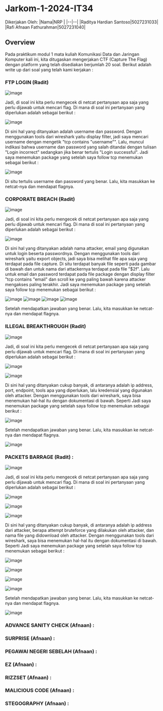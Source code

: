 # Jarkom-1-2024-IT34
Dikerjakan Oleh:
|Nama|NRP |
|--|--|
|Raditya Hardian Santoso|5027231033|
|Rafi Afnaan Fathurahman|5027231040|

## Overview
Pada praktikum modul 1 mata kuliah Komunikasi Data dan Jaringan Komputer kali ini, kita ditugaskan mengerjakan CTF (Capture The Flag) dengan platform yang telah disediakan berjumlah 20 soal. Berikut adalah write up dari soal yang telah kami kerjakan :

### FTP LOGIN (Radit)

![image](https://github.com/user-attachments/assets/199ee009-a10f-4fae-bf8a-98591989c4a5)

Jadi, di soal ini kita perlu mengecek di netcat pertanyaan apa saja yang perlu dijawab untuk mencari flag. Di mana di soal ini pertanyaan yang diperlukan adalah sebagai berikut :

![image](https://github.com/user-attachments/assets/e774e77e-f835-41e0-9121-49a6954f5a5e)

Di sini hal yang ditanyakan adalah username dan password. Dengan menggunakan tools dari wireshark yaitu display filter, jadi saya mencari username dengan mengetik "tcp contains "username"". Lalu, muncul indikasi bahwa username dan password yang salah ditandai dengan tulisan "Login incorrect" sedangkan jika benar tertulis "Login successful". Jadi saya menemukan package yang setelah saya follow tcp menemukan sebagai berikut :

![image](https://github.com/user-attachments/assets/f0bb5209-5ed7-4bed-a1bf-44f345012724)

Di situ tertulis username dan password yang benar. Lalu, kita masukkan ke netcat-nya dan mendapat flagnya.

### CORPORATE BREACH (Radit)

![image](https://github.com/user-attachments/assets/3906d7a6-9b16-4527-acf4-ba53c69e4d31)

Jadi, di soal ini kita perlu mengecek di netcat pertanyaan apa saja yang perlu dijawab untuk mencari flag. Di mana di soal ini pertanyaan yang diperlukan adalah sebagai berikut :

![image](https://github.com/user-attachments/assets/ef82b241-d593-43e7-87d0-aa1974c0a04a)

Di sini hal yang ditanyakan adalah nama attacker, email yang digunakan untuk login beserta passwordnya. Dengan menggunakan tools dari wireshark yaitu export objects, jadi saya bisa melihat file apa saja yang terdapat pada file capture. Di situ terdapat banyak file seperti pada gambar di bawah dan untuk nama dari attackernya terdapat pada file "$2f". Lalu untuk email dan password terdapat pada file package dengan display filter "tcp contains "email" dan scroll ke yang paling bawah karena attacker mengakses paling terakhir. Jadi saya menemukan package yang setelah saya follow tcp menemukan sebagai berikut :

![image](https://github.com/user-attachments/assets/14c491e8-5ff6-492e-a0a7-b6a002ff67ae)
![image](https://github.com/user-attachments/assets/a16de698-d28f-4f36-8ff4-b482e97efc3d)
![image](https://github.com/user-attachments/assets/efaf8fc8-faf5-4e48-8d99-f096466eeb1a)
![image](https://github.com/user-attachments/assets/29b63639-d192-4ccc-9167-fa3a16958598)

Setelah mendapatkan jawaban yang benar. Lalu, kita masukkan ke netcat-nya dan mendapat flagnya.

### ILLEGAL BREAKTHROUGH (Radit)

![image](https://github.com/user-attachments/assets/3906d7a6-9b16-4527-acf4-ba53c69e4d31)

Jadi, di soal ini kita perlu mengecek di netcat pertanyaan apa saja yang perlu dijawab untuk mencari flag. Di mana di soal ini pertanyaan yang diperlukan adalah sebagai berikut :

![image](https://github.com/user-attachments/assets/e49dbc53-cbd5-4236-b048-aeb50309b1f6)

![image](https://github.com/user-attachments/assets/da8260fc-634f-4aee-8523-d3cef596a35d)

Di sini hal yang ditanyakan cukup banyak, di antaranya adalah ip address, port, endpoint, tools apa yang diperlukan, lalu kredensial yang digunakan oleh attacker. Dengan menggunakan tools dari wireshark, saya bisa menemukan hal-hal itu dengan dokumentasi di bawah. Seperti Jadi saya menemukan package yang setelah saya follow tcp menemukan sebagai berikut :

![image](https://github.com/user-attachments/assets/d3dba747-1ec0-4b3e-816b-1ca60d48bd5e)

Setelah mendapatkan jawaban yang benar. Lalu, kita masukkan ke netcat-nya dan mendapat flagnya.

![image](https://github.com/user-attachments/assets/cee75b0d-5465-4e2b-add3-4b99a6176349)


### PACKETS BARRAGE (Radit) :

![image](https://github.com/user-attachments/assets/74dd9265-9ad5-43d3-a4d5-64e4513aec5e)

Jadi, di soal ini kita perlu mengecek di netcat pertanyaan apa saja yang perlu dijawab untuk mencari flag. Di mana di soal ini pertanyaan yang diperlukan adalah sebagai berikut :

![image](https://github.com/user-attachments/assets/f2fd9bdf-136e-45f7-8040-a0fc40f2f9a9)

![image](https://github.com/user-attachments/assets/35b31839-38bc-4808-990a-c8bbe9c1f818)

![image](https://github.com/user-attachments/assets/a4e9c343-5245-46b7-805a-94209825e951)

Di sini hal yang ditanyakan cukup banyak, di antaranya adalah ip address dari attacker, berapa attempt bruteforce yang dilakukan oleh attacker, dan nama file yang didownload oleh attacker. Dengan menggunakan tools dari wireshark, saya bisa menemukan hal-hal itu dengan dokumentasi di bawah. Seperti Jadi saya menemukan package yang setelah saya follow tcp menemukan sebagai berikut :

![image](https://github.com/user-attachments/assets/3da1180e-1a08-41b1-89c2-012737ec72de)

![image](https://github.com/user-attachments/assets/78863a8d-21b1-4710-ae92-7fdadc09a3bf)

![image](https://github.com/user-attachments/assets/68ac8422-2311-43c7-9f96-51ae1f3fb19d)

![image](https://github.com/user-attachments/assets/8a34e30d-21f8-4696-a1ba-3703b7c734ab)

Setelah mendapatkan jawaban yang benar. Lalu, kita masukkan ke netcat-nya dan mendapat flagnya.

![image](https://github.com/user-attachments/assets/808ca143-65de-4611-b87b-d410f4ccbd2a)

### ADVANCE SANITY CHECK (Afnaan) :
### SURPRISE (Afnaan) :
### PEGAWAI NEGERI SEBELAH (Afnaan) :
### EZ (Afnaan) :
### RIZZSET (Afnaan) :
### MALICIOUS CODE (Afnaan) :
### STEGOGRAPHY (Afnaan) :






